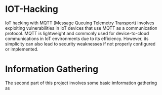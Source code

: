# IOT-Hacking
IoT hacking with MQTT (Message Queuing Telemetry Transport) involves exploiting vulnerabilities in IoT devices that use MQTT as a communication protocol. MQTT is lightweight and commonly used for device-to-cloud communications in IoT environments due to its efficiency. However, its simplicity can also lead to security weaknesses if not properly configured or implemented.

# Information Gathering
The second part of this project involves some basic imformation gathering as 
